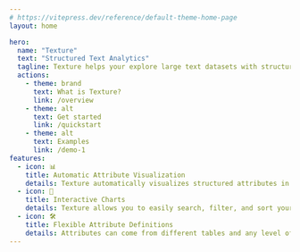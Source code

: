 ```yaml
---
# https://vitepress.dev/reference/default-theme-home-page
layout: home

hero:
  name: "Texture"
  text: "Structured Text Analytics"
  tagline: Texture helps your explore large text datasets with structured attributes from Python
  actions:
    - theme: brand
      text: What is Texture?
      link: /overview
    - theme: alt
      text: Get started
      link: /quickstart
    - theme: alt
      text: Examples
      link: /demo-1
features:
  - icon: 📊
    title: Automatic Attribute Visualization
    details: Texture automatically visualizes structured attributes in your dataset alongside your text.
  - icon: 🚀
    title: Interactive Charts
    details: Texture allows you to easily search, filter, and sort your data for exploration.
  - icon: 🛠️
    title: Flexible Attribute Definitions
    details: Attributes can come from different tables and any level of a document such as words, sentences, or documents.
---
```

